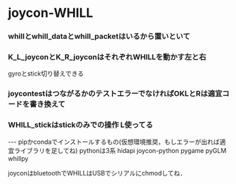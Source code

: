 # joycon-WHILL
### whillとwhill_dataとwhill_packetはいるから置いといて
### K_L_joyconとK_R_joyconはそれぞれWHILLを動かす左と右
gyroとstick切り替えできる
### joycontestはつながるかのテストエラーでなければOKLとRは適宜コードを書き換えて
### WHILL_stickはstickのみでの操作 L使ってる


--- pipかcondaでインストールするもの(仮想環境推奨，もしエラーが出れば適宜ライブラリを足してね)
pythonは3系
hidapi
joycon-python
pygame
pyGLM
whillpy

joyconはbluetoothでWHILLはUSBでシリアルにchmodしてね．
